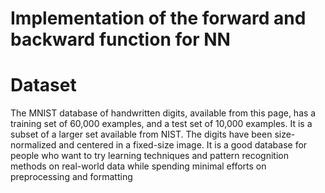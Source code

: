 #  Implementation of the forward and backward function for NN


# Dataset

The MNIST database of handwritten digits, available from this page, has a training set of
60,000 examples, and a test set of 10,000 examples. It is a subset of a larger set available
from NIST. The digits have been size-normalized and centered in a fixed-size image. It is a
good database for people who want to try learning techniques and pattern recognition methods
on real-world data while spending minimal efforts on preprocessing and formatting
